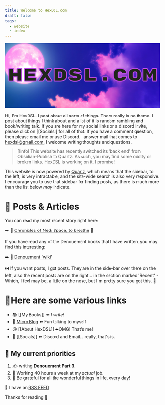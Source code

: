 ```yaml
---
title: Welcome to HexDSL.com
draft: false
tags:
  - website
  - index
---
```

![HexDSL Banner](WebBanner.jpg)

Hi, I'm HexDSL. I post about all sorts of things. There really is no theme. I post about things I think about and a lot of it is random rambling and book/writing talk. If you are here for my social links or a discord invite, please click on [[Socials]] for all of that. If you have a comment question, then please email me or use Discord. I answer mail that comes to [hexdsl@gmail.com,](mailto:hexdsl@gmail.com) I welcome writing thoughts and questions.

> [!info]
>  This website has recently switched its 'back end' from Obsidian-Publish to Quartz. As such, you may find some oddity or broken links. HexDSL is working on it. I promise! 
> 

This website is now powered by [Quartz](https://quartz.jzhao.xyz), which means that the sidebar, to the left, is very intractable, and the site-wide search is also very responsive. I encourage you to use that sidebar for finding posts, as there is much more than the list below *may* indicate.

# 📰 Posts & Articles
You can read my most recent story right here:

➡️ 📖 [Chronicles of Ned: Space, to breathe](<Writing/ChroniclesOfNed/Space, to Breathe/Start Here.md>) 🚀

If you have read any of the Denouement books that I have written, you may find this interesting:

➡️ 📖 [Denouement 'wiki'](<Writing/Denouement/Denouement notes.md>)

⏭️ If you want posts, I got posts. They are in the side-bar over there on the left, also the recent posts are on the right... in the section marked 'Recent' - Which, I feel may be, a little on the nose, but I'm pretty sure you got this. 💋

# 🔗Here are some various links
- 📚 [[My Books]] ⬅️ *I write!*
- 🦠 [Micro Blog](https://getupnote.com/share/notes/AUiZ14tRv0anStjXFyr6Xg51TGB3/3d37c69e-e152-4dee-a1cb-e63fd10b8c94) ⬅️ Fun talking to myself
- 😘 [[About HexDSL]] ⬅️OMG! That's me!
- 🦩 [[Socials]] ⬅️ Discord and Email... really, that's is.

## 🌃 My current priorities
1. ✍️ writing **Denouement Part 3**.
2. 💼 Working 40 hours a week at my *actual* job.
4. 🥰 Be grateful for all the wonderful things in life, every day!

🛜 I have an [RSS FEED](https://hexdsl.com/index.xml)

Thanks for reading 👋 